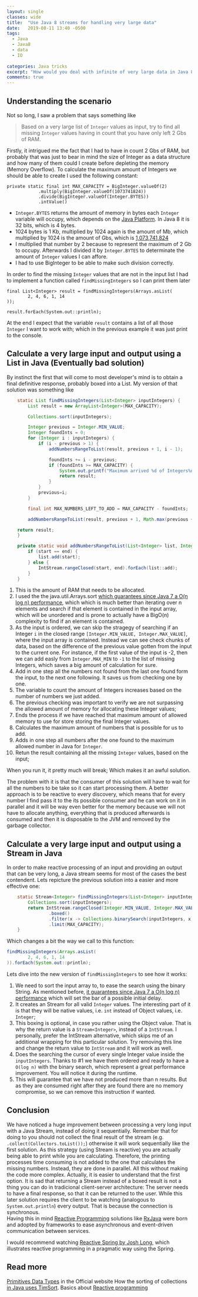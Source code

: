```yaml
---
layout: single
classes: wide
title:  "Use Java 8 streams for handling very large data"
date:   2019-08-11 13:40 -0500
tags:
  - Java
  - Java8
  - data
  - IO
 
categories: Java tricks
excerpt: "How would you deal with infinite of very large data in Java 8+ without breaking the CPU? Let's see the way I would do it."
comments: true
---
```


## Understanding the scenario

 Not so long, I saw a problem that says something like

 > Based on a very large list of `Integer` values as input, try to find all missing `Integer` values having in count that you have only left 2 Gbs of RAM.

Firstly, it intrigued me the fact that I had to have in count 2 Gbs of RAM, but probably that was just to bear in mind the size of Integer as a data structure and how many of them could I create before depleting the memory (Memory Overflow). To calculate the maximum amount of Integers we should be able to create I used the following constant:

```
private static final int MAX_CAPACITY = BigInteger.valueOf(2)
            .multiply(BigInteger.valueOf(1073741824))
            .divide(BigInteger.valueOf(Integer.BYTES))
            .intValue()
```

- `Integer.BYTES` returns the amount of memory in bytes each `Integer` variable will occupy, which depends on the [Java Platform][1]. In Java 8 it is 32 bits, which is 4 bytes.
- 1024 bytes is 1 Kb, multiplied by 1024 again is the amount of Mb, which multiplied by 1024 is the amount of Gbs, which is [1,073,741,824](https://www.gbmb.org/gb-to-mb)
- I multiplied that number by 2 because to represent the maximum of 2 Gb to occupy. Afterwards I divided it by `Integer.BYTES` to determinate the amount of `Integer` values I can affore.
- I had to use BigInteger to be able to make such division correctly.

In order to find the missing `Integer` values that are not in the input list I had to implement a function called `findMissingIntegers` so I can print them later

```
final List<Integer> result = findMissingIntegers(Arrays.asList(
        2, 4, 6, 1, 14
));

result.forEach(System.out::println);
```

At the end I expect that the variable `result` contains a list of all those `Integer` I want to work with; which in the previous example it was just print to the console.

## Calculate a very large input and output using a List in Java (Eventually bad solution)

By instinct the first that will come to most developer's mind is to obtain a final definitive response, probably boxed into a List.
My version of that solution was something like

```java
    static List findMissingIntegers(List<Integer> inputIntegers) {
        List result = new ArrayList<Integer>(MAX_CAPACITY);                                     #1

        Collections.sort(inputIntegers);                                                        #2    

        Integer previous = Integer.MIN_VALUE;
        Integer foundInts = 0;
        for (Integer i : inputIntegers) {
            if (i - previous > 1) {                                                             #3
                addNumbersRangeToList(result, previous + 1, i - 1);                             #4

                foundInts += i - previous;                                                      #5
                if (foundInts >= MAX_CAPACITY) {                                                #6
                    System.out.printf("Maximum arrived %d of Integers%n", foundInts);
                    return result;                                                              #7
                }
            }
            previous=i;
        }

        final int MAX_NUMBERS_LEFT_TO_ADD = MAX_CAPACITY - foundInts;                           #8

        addNumbersRangeToList(result, previous + 1, Math.max(previous + MAX_NUMBERS_LEFT_TO_ADD, Integer.MAX_VALUE)); #9

    return result;                                                                              #10
    }

    private static void addNumbersRangeToList(List<Integer> list, Integer start, Integer end) {
        if (start == end) {
            list.add(start);
        } else {
            IntStream.rangeClosed(start, end).forEach(list::add);
        }
    }
```

1. This is the amount of RAM that needs to be allocated.
2. I used the the java.util.Arrays.sort [which guarantees since Java 7 a O(n log n) performance][2], which which is much better than iterating over n elements and search if that element is contained in the input array, which will be unordered and is prone to actually have a BigO(n) complexity to find if an element is contained.
3. As the input is ordered, we can skip the stragegy of searching if an Integer `i` in the closed range `[Integer.MIN_VALUE, Integer.MAX_VALUE]`, where the input array is contained. Instead we can see check chunks of data, based on the difference of the previous value gotten from the input to the current one. For instance, if the first value of the input is -2, then we can add easly from `Integer.MAX_MIN` to `-1` to the list of missing Integers, which saves a big amount of calculation for sure.
4. Add in one step all the numbers not found from the last one found form the input, to the next one following. It saves us from checking one by one.
5. The variable to count the amount of Integers increases based on the number of numbers we just added.
6. The previous checking was important to verify we are not surpassing the allowed amount of memory for allocating these Integer values;
7. Ends the process if we have reached that maximum amount of allowed memory to use for store storing the final Integer values.
8. Calculates the maximum amount of numbers that is possible for us to add.
9. Adds in one step all numbers after the one found to the maximum allowed number in Java for `Integer`.
10. Retun the result containing all the missing `Integer` values, based on the input;

When you run it, it pretty much will break; Which makes it an awful solution.

The problem with it is that the consumer of this solution will have to wait for all the numbers to be take so it can start processing them.
A better approach is to be reactive to every discovery, which means that for every number I find pass it to the its possible consumer and he can
 work on it in parallel and it will be way even better for the memory because we will not have to allocate anything, everything that is produced
 afterwards is consumed and then it is disposable to the JVM and removed by the garbage collector.

## Calculate a very large input and output using a Stream in Java

In order to make reactive processing of an input and providing an output that can be very long, a Java stream seems for most of the cases
the best contendent. Lets repicture the previous solution into a easier and more effective one:

```java
    static Stream<Integer> findMissingIntegers(List<Integer> inputIntegers) {
        Collections.sort(inputIntegers);                                                #1
        return IntStream.rangeClosed(Integer.MIN_VALUE, Integer.MAX_VALUE)              #2
                .boxed()                                                                #3
                .filter(x -> Collections.binarySearch(inputIntegers, x) < 0)            #4
                .limit(MAX_CAPACITY);                                                   #5
    }
```

Which changes a bit the way we call to this function:

```java
findMissingIntegers(Arrays.asList(
        2, 4, 6, 1, 14
)).forEach(System.out::println);

```

Lets dive into the new version of `findMissingIntegers` to see how it works:

1. We need to sort the input array to, to ease the search using the binary String. As mentioned before, [it guarantees since Java 7 a O(n log n) performance][2]
which will set the bar of a possible initial delay.
2. It creates an Stream for all valid `Integer` values. The interesting part of it is that they will be native values, i.e. `int` instead of Object values,
i.e. `Integer`;
3. This boxing is optional, in case you rather using the Object value. That is why the return value is a `Stream<Integer>`, instead of a `IntStream`. I personally,
prefer the IntStream alternative, which skips me of an additional wrapping for this particular solution. Try removing this line and change the return value to
`IntStream` and it will work as well.
4. Does the searching the cursor of every single Integer value inside the `inputIntegers`. Thanks to #1 we have them ordered and ready to have a `O(log n)` with
the binary search, which represent a great performance improvement. You will notice it during the runtime.
5. This will guarantee that we have not produced more than n results. But as they are consumed right after they are found there are no memory compromise, so we
can remove this instruction if wanted.

## Conclusion

We have noticed a huge improvement between processing a very long input with a Java Stream, instead of doing it sequentially. Remember that for doing to you should not collect the final result of the stream (e.g. `.collect(Collectors.toList());`) otherwise it will work sequentially like the first solution.
As this strategy (using Stream is reactive) you are actually being able to print while you are calculating. Therefore, the printing processes time consuming is not added to the one that calculates the missing numbers. Instead, they are done in parallel. All this without making the code more complex. Actually, it is easier to understand that the first option.
It is sad that returning a Stream instead of a boxed result is not a thing you can do in tradicional client-server architecture: The server needs to have a final response, so that it can be returned to the user. While this later solution requires the client to be watching (analogous to `System.out.println`) every output. That is because the connection is synchronous.  
Having this in mind [Reactive Programming][3] solutions like [RxJava](https://github.com/ReactiveX/RxJava) were born and adopted by frameworks to ease asynchronous and event-driven communication between services. 

I would recommend watching [Reactive Spring by Josh Long](https://www.youtube.com/watch?v=zVNIZXf4BG8), which illustrates reactive programming in a pragmatic way using the Spring.

## Read more

[Primitives Data Types][1] in the Official website
How the sorting of collections [in Java uses TimSort][2].
Basics about [Reactive programming][3]

[1]: https://docs.oracle.com/javase/tutorial/java/nutsandbolts/datatypes.html
[2]: https://bugs.openjdk.java.net/browse/JDK-6804124
[3]: https://en.wikipedia.org/wiki/Reactive_programming
